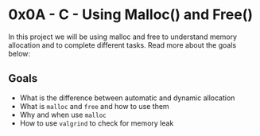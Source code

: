 # 0x0A - C - Using Malloc() and Free()
 In this project we will be using malloc and free to understand memory allocation and to complete different tasks. Read more about the goals below:


## Goals
-   What is the difference between automatic and dynamic allocation
-   What is  `malloc`  and  `free`  and how to use them
-   Why and when use  `malloc`
-   How to use  `valgrind`  to check for memory leak




